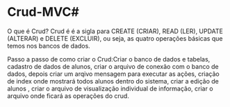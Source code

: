 # Crud-MVC#
O que é Crud?
Crud é é a sigla para CREATE (CRIAR), READ (LER), UPDATE (ALTERAR) e DELETE (EXCLUIR), ou seja, as quatro operações básicas que temos nos bancos de dados. 

Passo a passo de como criar o   Crud:Criar o banco de dados e tabelas, cadastro de dados de alunos, criar o arquivo de conexão com o banco de dados, depois criar um arqivo mensagem para executar as ações, criação de index onde mostrará todos alunos dentro do sistema, criar a edição de alunos , criar o arquivo de visualização individual de informação, criar o arquivo onde ficará as operações do crud.

